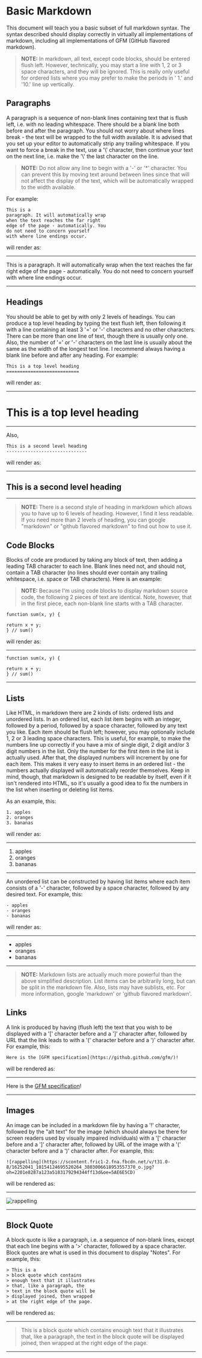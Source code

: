 Basic Markdown
==============

This document will teach you a basic subset of full
markdown syntax. The syntax described should display
correctly in virtually all implementations of
markdown, including all implementations of GFM
(GitHub flavored markdown).

> **NOTE:** In markdown, all text, except code blocks, should be
>           entered flush left. However, technically, you may
>           start a line with 1, 2 or 3 space characters, and they
>           will be ignored. This is really only useful for ordered
>           lists where you may prefer to make the periods in ' 1.'
>           and '10.' line up vertically.

Paragraphs
----------

A paragraph is a sequence of non-blank lines containing
text that is flush left, i.e. with no leading whitespace.
There should be a blank line both before and after the
paragraph. You should not worry about where lines break -
the text will be wrapped to the full width available.
It is advised that you set up your editor to automatically
strip any trailing whitespace. If you want to force a
break in the text, use a '\\' character, then continue your
text on the next line, i.e. make the '\\' the last character
on the line.

> **NOTE:** Do not allow any line to begin with a '-' or '*' character.
>           You can prevent this by moving text around between lines
>           since that will not affect the display of the text, which
>           will be automatically wrapped to the width available.

For example:

	This is a
	paragraph. It will automatically wrap
	when the text reaches the far right
	edge of the page - automatically. You
	do not need to concern yourself
	with where line endings occur.

will render as:

---------------------------------------

This is a
paragraph. It will automatically wrap
when the text reaches the far right
edge of the page - automatically. You
do not need to concern yourself
with where line endings occur.

---------------------------------------

Headings
--------

You should be able to get by with only 2 levels of headings.
You can produce a top level heading by typing the text flush
left, then following it with a line containing at least 3
'=' or '-' characters and no other characters. There can be
more than one line of text, though there is usually only
one. Also, the number of '=' or '-' characters on the last line
is usually about the same as the width of the longest text
line. I recommend always having a blank line before and after
any heading. For example:

	This is a top level heading
	===========================

will render as:

---------------------------------------

This is a top level heading
===========================

---------------------------------------

Also,

	This is a second level heading
	------------------------------

will render as:

---------------------------------------

This is a second level heading
------------------------------

---------------------------------------

> **NOTE:** There is a second style of heading in markdown which allows
>           you to have up to 6 levels of heading. However, I find it
>           less readable. If you need more than 2 levels of heading,
>           you can google "markdown" or "github flavored markdown"
>           to find out how to use it.

Code Blocks
-----------

Blocks of code are produced by taking any block of text, then adding
a leading TAB character to each line. Blank lines need not, and
should not, contain a TAB character (no lines should ever contain any
trailing whitespace, i.e. space or TAB characters). Here is an
example:

> **NOTE:** Because I'm using code blocks to display markdown source code,
>           the following 2 pieces of text are identical. Note, however,
>           that in the first piece, each non-blank line starts with a
>           TAB character.

	function sum(x, y) {

	return x + y;
	} // sum()

will render as:

---------------------------------------

	function sum(x, y) {

	return x + y;
	} // sum()

---------------------------------------

Lists
-----

Like HTML, in markdown there are 2 kinds of lists: ordered lists
and unordered lists. In an ordered list, each list item begins
with an integer, followed by a period, followed by a space character,
followed by any text you like. Each item should be flush left;
however, you may optionally include 1, 2 or 3 leading space
characters. This is useful, for example, to make the numbers line
up correctly if you have a mix of single digit, 2 digit and/or 3
digit numbers in the list. Only the number for the first item in the
list is actually used. After that, the displayed numbers will
increment by one for each item. This makes it very easy to insert
items in an ordered list - the numbers actually displayed will
automatically reorder themselves. Keep in mind, though, that
markdown is designed to be readable by itself, even if it isn't
rendered into HTML, so it's usually a good idea to fix the numbers
in the list when inserting or deleting list items.

As an example, this:

	1. apples
	2. oranges
	3. bananas

will render as:

---------------------------------------

1. apples
2. oranges
3. bananas

---------------------------------------

An unordered list can be constructed by having list items where
each item consists of a '-' character, followed by a space character,
followed by any desired text. For example, this:


	- apples
	- oranges
	- bananas

will render as:

---------------------------------------

- apples
- oranges
- bananas

---------------------------------------

> **NOTE:** Markdown lists are actually much more powerful than the
>           above simplified description. List items can be arbitrarily
>           long, but can be split in the markdown file. Also, lists
>           may have sublists, etc. For more information, google
>           'markdown' or 'github flavored markdown'.

Links
-----

A link is produced by having (flush left) the text that you wish
to be displayed with a '[' character before and a ']' character
after, followed by URL that the link leads to with a '(' character
before and a ')' character after. For example, this:

	Here is the [GFM specification](https://github.github.com/gfm/)!

will be rendered as:

---------------------------------------

Here is the [GFM specification](https://github.github.com/gfm/)!

---------------------------------------

Images
------

An image can be included in a markdown file by having a '!'
character, followed by the "alt text" for the image (which should
always be there for screen readers used by visually impaired
individuals) with a '[' character before and a ']' character
after, followed by URL of the image with a '(' character
before and a ')' character after. For example, this:

	![rappelling](https://scontent.fric1-2.fna.fbcdn.net/v/t31.0-8/16252041_10154124695520264_3803006618953557370_o.jpg?oh=2201e8287a123a5183179294344ff13d&oe=5AE6E5CD)

will be rendered as:

---------------------------------------

![rappelling](https://scontent.fric1-2.fna.fbcdn.net/v/t31.0-8/16252041_10154124695520264_3803006618953557370_o.jpg?oh=2201e8287a123a5183179294344ff13d&oe=5AE6E5CD)

---------------------------------------

Block Quote
-----------

A block quote is like a paragraph, i.e. a sequence of non-blank
lines, except that each line begins with a '>' character,
followed by a space character. Block quotes are what is used
in this document to display "Notes". For example, this:

	> This is a
	> block quote which contains
	> enough text that it illustrates
	> that, like a paragraph, the
	> text in the block quote will be
	> displayed joined, then wrapped
	> at the right edge of the page.

will be rendered as:

---------------------------------------

> This is a
> block quote which contains
> enough text that it illustrates
> that, like a paragraph, the
> text in the block quote will be
> displayed joined, then wrapped
> at the right edge of the page.

---------------------------------------

